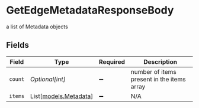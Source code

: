 # GetEdgeMetadataResponseBody

a list of Metadata objects


## Fields

| Field                                          | Type                                           | Required                                       | Description                                    |
| ---------------------------------------------- | ---------------------------------------------- | ---------------------------------------------- | ---------------------------------------------- |
| `count`                                        | *Optional[int]*                                | :heavy_minus_sign:                             | number of items present in the items array     |
| `items`                                        | List[[models.Metadata](../models/metadata.md)] | :heavy_minus_sign:                             | N/A                                            |